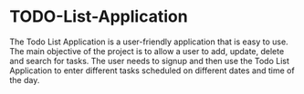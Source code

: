 # TODO-List-Application
The Todo List Application is a user-friendly application that is easy to use. The main objective of the project is to allow a user to add, update, delete and  search for tasks. The user needs to signup and then  use the Todo List Application to enter different tasks scheduled on different  dates and time of the day.

